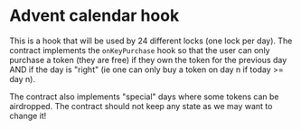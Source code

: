 # Advent calendar hook

This is a hook that will be used by 24 different locks (one lock per day).
The contract implements the `onKeyPurchase` hook so that the user can only purchase a token (they are free) if they own the token for the previous day AND if the day is "right" (ie one can only buy a token on day n if today >= day n).

The contract also implements "special" days where some tokens can be airdropped. The contract should not keep any state as we may want to change it!
